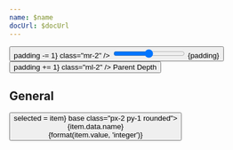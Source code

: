 ```yaml
---
name: $name
docUrl: $docUrl
---
```


<script lang="ts">
	import { onMount } from 'svelte';
	import { cubicOut } from 'svelte/easing';
	import { fade } from 'svelte/transition';
	import { hierarchy } from 'd3-hierarchy';
	import { scaleSequential, scaleOrdinal } from 'd3-scale';
	import * as chromatic from 'd3-scale-chromatic';
	import { hsl } from 'd3-color';

	import { mdiChevronLeft, mdiChevronRight } from '@mdi/js';

	import { Breadcrumb, Button, Field, ToggleGroup, ToggleOption } from 'svelte-ux';
	import { format } from 'svelte-ux/utils/format';

	import Chart, { Svg } from '$lib/components/Chart.svelte';
	import Group from '$lib/components/Group.svelte';
	import Circle from '$lib/components/Circle.svelte';
	import Pack from '$lib/components/Pack.svelte';
	import Zoom from '$lib/components/Zoom.svelte';

	import { findAncestor } from '$lib/utils/hierarchy';

	import Preview from '$lib/docs/Preview.svelte';

	import { complexData } from '../_data/hierarchy';

	const complexHierarchy = hierarchy(complexData)
		.sum((d) => d.value)
		.sort((a, b) => b.value - a.value);

	let colorBy = 'parent';

	let padding = 3;
	let selected;
	let zoom;

	$: if (zoom && selected) {
		zoom.zoomTo({ x: selected.x, y: selected.y }, selected.r * 2)
	}

	const sequentialColor = scaleSequential([4, -1], chromatic.interpolateGnBu)
	// filter out hard to see yellow and green
	const ordinalColor = scaleOrdinal(chromatic.schemeSpectral[9].filter(c => hsl(c).h < 60 || hsl(c).h > 90))
	// const ordinalColor = scaleOrdinal(chromatic.schemeCategory10)

	function getNodeColor(node, colorBy) {
		switch (colorBy) {
			case 'children':
				return node.children ? '#ccc' : '#ddd'
			case 'depth':
				return sequentialColor(node.depth);
			case 'parent':
				const colorParent = findAncestor(node, n => n.depth === 1)
				return colorParent ? hsl(ordinalColor((colorParent).data.name)).brighter(node.depth * .3) : '#ddd'
		}
	}

	onMount(() => {
		// Set root initially.  Wait for Tree to mount so layout is set
		selected = complexHierarchy; // select root initially
	})
</script>

<div class="grid grid-flow-col gap-4 mb-4">
	<div class="grid grid-cols-[2fr,1fr,1fr] gap-2">
		<Field label="Padding" let:id>
			<Button icon={mdiChevronLeft} on:click={() => padding -= 1} class="mr-2" />
			<input type="range" bind:value={padding} min={0} max={50} {id} class="h-6 w-full" /> <span class="ml-4 text-sm text-black/50">{padding}</span>
			<Button icon={mdiChevronRight} on:click={() => padding += 1} class="ml-2" />
		</Field>
		<Field label="Color By">
			<ToggleGroup bind:value={colorBy} contained classes={{ root: 'w-full', options: 'w-full' }}>
				<ToggleOption value="parent">Parent</ToggleOption>
				<ToggleOption value="depth">Depth</ToggleOption>
			</ToggleGroup>
		</Field>
	</div>
</div>

## General

<Preview>
	<Breadcrumb items={selected?.ancestors().reverse() ?? []}>
		<Button slot="item" let:item on:click={() => selected = item} base class="px-2 py-1 rounded">
			<div class="text-left">
				<div class="text-sm">{item.data.name}</div>
				<div class="text-xs text-black/50">{format(item.value, 'integer')}</div>
			</div>
		</Button>
	</Breadcrumb>
	<div class="h-[600px] p-4 border rounded overflow-hidden">
		<Chart data={complexHierarchy}>
			<Svg>
				<Zoom bind:this={zoom} let:scale tweened={{ duration: 800, easing: cubicOut }} disablePointer on:click={() => selected = complexHierarchy}>
						<Pack {padding} let:nodes>
							{#each nodes as node}
								<Group x={node.x} y={node.y} on:click={(e) => { e.stopPropagation(); selected = node }} class="cursor-pointer hover:contrast-[1.2]">
									{@const nodeColor = getNodeColor(node, colorBy)}
									<Circle
										r={node.r}
										stroke={hsl(nodeColor).darker(colorBy === 'children' ? 0.5 : 1)}
										stroke-width={1 / scale}
										fill={nodeColor}
										rx={5}
									/>
								</Group>
							{/each}
							<!-- Show text on top of all circles -->
							{#each selected ? (selected.children ?? [selected]) : [] as node (node.data.name + node.depth)}
								{@const fontSize = 1 / scale}
								<g in:fade|local>
									<text
										x={node.x}
										y={node.y}
										dy={fontSize * 8}
										class="stroke-white/70"
										style="font-size: {fontSize}rem; text-anchor: middle; pointer-events: none; paint-order: stroke; stroke-width: {fontSize * 2}px"
									>
										{node.data.name}
									</text>
								</g>
							{/each}
						</Pack>
				</Zoom>
			</Svg>
		</Chart>
	</div>
</Preview>
